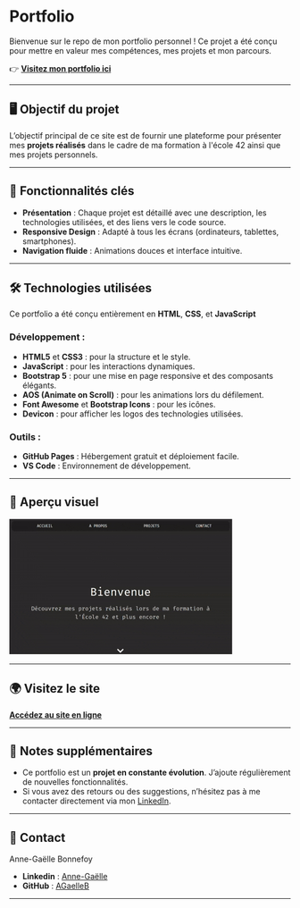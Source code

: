
# Portfolio

Bienvenue sur le repo de mon portfolio personnel ! Ce projet a été conçu pour mettre en valeur mes compétences, mes projets et mon parcours. 

👉 **[Visitez mon portfolio ici](https://agaelleb.github.io/)**

---

## 🖥️ Objectif du projet

L’objectif principal de ce site est de fournir une plateforme pour présenter mes **projets réalisés** dans le cadre de ma formation à l'école 42 ainsi que mes projets personnels.

---

## 🚀 Fonctionnalités clés

- **Présentation** : Chaque projet est détaillé avec une description, les technologies utilisées, et des liens vers le code source.
- **Responsive Design** : Adapté à tous les écrans (ordinateurs, tablettes, smartphones).
- **Navigation fluide** : Animations douces et interface intuitive.

---

## 🛠️ Technologies utilisées

Ce portfolio a été conçu entièrement en **HTML**, **CSS**, et **JavaScript**

### Développement :
- **HTML5** et **CSS3** : pour la structure et le style.
- **JavaScript** : pour les interactions dynamiques.
- **Bootstrap 5** : pour une mise en page responsive et des composants élégants.
- **AOS (Animate on Scroll)** : pour les animations lors du défilement.
- **Font Awesome** et **Bootstrap Icons** : pour les icônes.
- **Devicon** : pour afficher les logos des technologies utilisées.

### Outils :
- **GitHub Pages** : Hébergement gratuit et déploiement facile.
- **VS Code** : Environnement de développement.

---

## 📸 Aperçu visuel

![Aperçu de mon portfolio](assets/images/projects/portfolio.gif)

---

## 🌍 Visitez le site

**[Accédez au site en ligne](https://agaelleb.github.io/)**

---

## 📝 Notes supplémentaires

- Ce portfolio est un **projet en constante évolution**. J’ajoute régulièrement de nouvelles fonctionnalités.
- Si vous avez des retours ou des suggestions, n’hésitez pas à me contacter directement via mon [LinkedIn](https://www.linkedin.com/in/anne-gaëlle-bonnefoy-3b7348107/).

---

## 📧 Contact

Anne-Gaëlle Bonnefoy  
- **Linkedin** : [Anne-Gaëlle](https://www.linkedin.com/in/anne-ga%C3%ABlle-bonnefoy-3b7348107/)  
- **GitHub** : [AGaelleB](https://github.com/AGaelleB)

---
